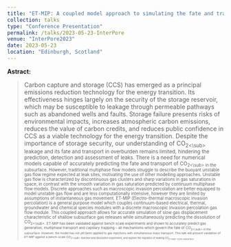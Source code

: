 ```yaml
---
title: "ET-MIP: A coupled model approach to simulating the fate and transport of CO<sub>2<\sub> in overburden"
collection: talks
type: "Conference Presentation"
permalink: /talks/2023-05-23-InterPore
venue: "InterPore2023"
date: 2023-05-23
location: "Edinburgh, Scotland"
---
```


**Astract:**
>Carbon capture and storage (CCS) has emerged as a principal emissions reduction technology for the energy transition. Its effectiveness hinges largely on the security of the storage reservoir, which may be susceptible to leakage through permeable pathways such as abandoned wells and faults. Storage failure presents risks of environmental impacts, increases atmospheric carbon emissions, reduces the value of carbon credits, and reduces public confidence in CCS as a viable technology for the energy transition. Despite the importance of storage security, our understanding of CO<sub>2<\sub> leakage and its fate and transport in overburden remains limited, hindering the prediction, detection and assessment of leaks. There is a need for numerical models capable of accurately predicting the fate and transport of CO<sub>2<\sub> in the subsurface. However, traditional multiphase flow models struggle to describe the buoyant unstable gas flow regime expected at leak sites, motivating the use of other modelling approaches.
Unstable gas flow is characterized by discontinuous gas clusters and sharp variations in gas saturations in space, in contrast with the smooth variation in gas saturation predicted by continuum multiphase flow models. Discrete approaches such as macroscopic invasion percolation are better equipped to model unstable gas flow and are less computationally intensive, however they are limited by assumptions of instantaneous gas movement. ET-MIP (Electro-thermal macroscopic invasion percolation) is a general purpose model which couples continuum-based electrical, thermal, groundwater and chemical species modules with a discrete macroscopic invasion percolation gas flow module. This coupled approach allows for accurate simulation of slow gas displacement characteristic of shallow subsurface gas releases while simultaneously predicting the dissolution of CO<sub>2<\sub>. ET-MIP has been validated against bench scale experiments and shown to accurately predict gas generation, multiphase transport and capillary trapping – all mechanisms which govern the fate of CO<sub>2<\sub> in the subsurface. However, the model has not yet been applied to gas injections with simultaneous mass transport. This talk will present validation of ET-MIP against a bench-scale CO<sub>2<\sub> injection and dissolution experiment, and explore the migration of leaking CO<sub>2<\sub> in the subsurface.
